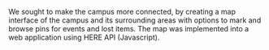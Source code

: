 We sought to make the campus more connected, by creating a map interface of the campus and its surrounding areas with options to mark and browse pins for events and lost items.
The map was implemented into a web application using HERE API (Javascript).
